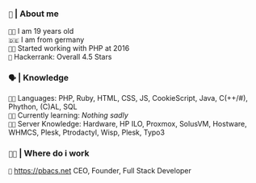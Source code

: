 <!-- 
  About me Section 
-->

<h3><code>👦</code> <b>|</b> About me</h3>

<code>👨‍🎓</code> I am 19 years old <br>
<code>🇩🇪</code> I am from germany <br>
<code>👨‍💻</code> Started working with PHP at 2016<br>
<code>🥇</code> Hackerrank: Overall 4.5 Stars<br>

<!-- 
 Languages
-->

<h3><code>🗣</code> <b>|</b> Knowledge</h3>

<code>👨‍💻</code> Languages: PHP, Ruby, HTML, CSS, JS, CookieScript, Java, C(++/#), Phython, (C)AL, SQL <br>
<code>👨‍🏫</code> Currently learning: *Nothing sadly* <br>
<code>👨‍🏭</code> Server Knowledge: Hardware, HP ILO, Proxmox, SolusVM, Hostware, WHMCS, Plesk, Ptrodactyl, Wisp, Plesk, Typo3 <br>

<!-- 
 Working
-->

<h3><code>👨‍💻</code> <b>|</b> Where do i work</h3>


<code>🏢</code> https://pbacs.net CEO, Founder, Full Stack Developer <br>





